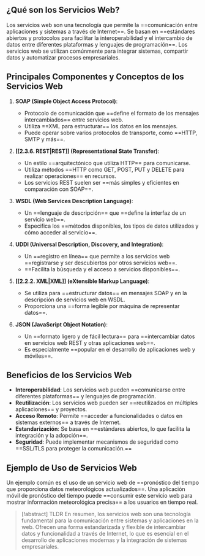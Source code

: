 ## ¿Qué son los Servicios Web?
Los servicios web son una tecnología que permite la ==comunicación entre aplicaciones y sistemas a través de Internet==. Se basan en ==estándares abiertos y protocolos para facilitar la interoperabilidad y el intercambio de datos entre diferentes plataformas y lenguajes de programación==. Los servicios web se utilizan comúnmente para integrar sistemas, compartir datos y automatizar procesos empresariales.
## Principales Componentes y Conceptos de los Servicios Web

1. **SOAP (Simple Object Access Protocol)**:
   - Protocolo de comunicación que ==define el formato de los mensajes intercambiados== entre servicios web.
   - Utiliza ==XML para estructurar== los datos en los mensajes.
   - Puede operar sobre varios protocolos de transporte, como ==HTTP, SMTP y más==.

2. **[[2.3.6. REST|REST]] (Representational State Transfer)**:
   - Un estilo ==arquitectónico que utiliza HTTP== para comunicarse.
   - Utiliza métodos ==HTTP como GET, POST, PUT y DELETE para realizar operaciones== en recursos.
   - Los servicios REST suelen ser ==más simples y eficientes en comparación con SOAP==.

3. **WSDL (Web Services Description Language)**:
   - Un ==lenguaje de descripción== que ==define la interfaz de un servicio web==.
   - Especifica los ==métodos disponibles, los tipos de datos utilizados y cómo acceder al servicio==.

4. **UDDI (Universal Description, Discovery, and Integration)**:
   - Un ==registro en línea== que permite a los servicios web ==registrarse y ser descubiertos por otros servicios web==.
   - ==Facilita la búsqueda y el acceso a servicios disponibles==.

5. **[[2.2.2. XML|XML]] (eXtensible Markup Language)**:
   - Se utiliza para ==estructurar datos== en mensajes SOAP y en la descripción de servicios web en WSDL.
   - Proporciona una ==forma legible por máquina de representar datos==.

6. **JSON (JavaScript Object Notation)**:
   - Un ==formato ligero y de fácil lectura== para ==intercambiar datos en servicios web REST y otras aplicaciones web==.
   - Es especialmente ==popular en el desarrollo de aplicaciones web y móviles==.

## Beneficios de los Servicios Web

- **Interoperabilidad**: Los servicios web pueden ==comunicarse entre diferentes plataformas== y lenguajes de programación.
- **Reutilización**: Los servicios web pueden ser ==reutilizados en múltiples aplicaciones== y proyectos.
- **Acceso Remoto**: Permite ==acceder a funcionalidades o datos en sistemas externos== a través de Internet.
- **Estandarización**: Se basa en ==estándares abiertos, lo que facilita la integración y la adopción==.
- **Seguridad**: Puede implementar mecanismos de seguridad como ==SSL/TLS para proteger la comunicación.==

## Ejemplo de Uso de Servicios Web
Un ejemplo común es el uso de un servicio web de ==pronóstico del tiempo que proporciona datos meteorológicos actualizados==. Una aplicación móvil de pronóstico del tiempo puede ==consumir este servicio web para mostrar información meteorológica precisa== a los usuarios en tiempo real.

> [!abstract] TLDR
> En resumen, los servicios web son una tecnología fundamental para la comunicación entre sistemas y aplicaciones en la web. Ofrecen una forma estandarizada y flexible de intercambiar datos y funcionalidad a través de Internet, lo que es esencial en el desarrollo de aplicaciones modernas y la integración de sistemas empresariales.